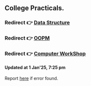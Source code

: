 ## College Practicals.
### Redirect 👉 [Data Structure](https://github.com/FlashXT/codes/tree/main/DataStructure)
### Redirect 👉 [OOPM](https://github.com/FlashXT/codes/tree/main/OOPM)
### Redirect 👉 [Computer WorkShop](https://github.com/FlashXT/codes/tree/main/ComputerWorkShop)

#### Updated at 1 Jan'25, 7:25 pm

Report [he](https://riotoreo.t.me)[re](https://t.me/riotoreo) if error found.
